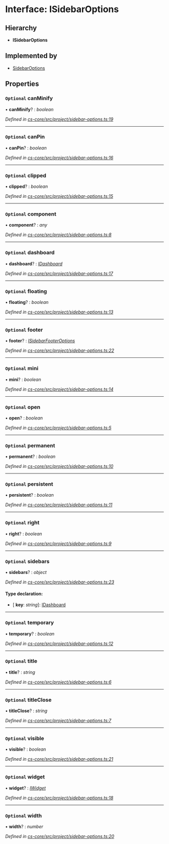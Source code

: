 # Interface: ISidebarOptions

## Hierarchy

* **ISidebarOptions**

## Implemented by

* [SidebarOptions](../classes/_cs_core_src_project_sidebar_options_.sidebaroptions.md)

## Properties

### `Optional` canMinify

• **canMinify**? : *boolean*

*Defined in [cs-core/src/project/sidebar-options.ts:19](https://github.com/TNOCS/csnext/blob/ec6e73e4/packages/cs-core/src/project/sidebar-options.ts#L19)*

___

### `Optional` canPin

• **canPin**? : *boolean*

*Defined in [cs-core/src/project/sidebar-options.ts:16](https://github.com/TNOCS/csnext/blob/ec6e73e4/packages/cs-core/src/project/sidebar-options.ts#L16)*

___

### `Optional` clipped

• **clipped**? : *boolean*

*Defined in [cs-core/src/project/sidebar-options.ts:15](https://github.com/TNOCS/csnext/blob/ec6e73e4/packages/cs-core/src/project/sidebar-options.ts#L15)*

___

### `Optional` component

• **component**? : *any*

*Defined in [cs-core/src/project/sidebar-options.ts:8](https://github.com/TNOCS/csnext/blob/ec6e73e4/packages/cs-core/src/project/sidebar-options.ts#L8)*

___

### `Optional` dashboard

• **dashboard**? : *[IDashboard](_cs_core_src_dashboard_dashboard_.idashboard.md)*

*Defined in [cs-core/src/project/sidebar-options.ts:17](https://github.com/TNOCS/csnext/blob/ec6e73e4/packages/cs-core/src/project/sidebar-options.ts#L17)*

___

### `Optional` floating

• **floating**? : *boolean*

*Defined in [cs-core/src/project/sidebar-options.ts:13](https://github.com/TNOCS/csnext/blob/ec6e73e4/packages/cs-core/src/project/sidebar-options.ts#L13)*

___

### `Optional` footer

• **footer**? : *[ISidebarFooterOptions](_cs_core_src_project_sidebar_options_.isidebarfooteroptions.md)*

*Defined in [cs-core/src/project/sidebar-options.ts:22](https://github.com/TNOCS/csnext/blob/ec6e73e4/packages/cs-core/src/project/sidebar-options.ts#L22)*

___

### `Optional` mini

• **mini**? : *boolean*

*Defined in [cs-core/src/project/sidebar-options.ts:14](https://github.com/TNOCS/csnext/blob/ec6e73e4/packages/cs-core/src/project/sidebar-options.ts#L14)*

___

### `Optional` open

• **open**? : *boolean*

*Defined in [cs-core/src/project/sidebar-options.ts:5](https://github.com/TNOCS/csnext/blob/ec6e73e4/packages/cs-core/src/project/sidebar-options.ts#L5)*

___

### `Optional` permanent

• **permanent**? : *boolean*

*Defined in [cs-core/src/project/sidebar-options.ts:10](https://github.com/TNOCS/csnext/blob/ec6e73e4/packages/cs-core/src/project/sidebar-options.ts#L10)*

___

### `Optional` persistent

• **persistent**? : *boolean*

*Defined in [cs-core/src/project/sidebar-options.ts:11](https://github.com/TNOCS/csnext/blob/ec6e73e4/packages/cs-core/src/project/sidebar-options.ts#L11)*

___

### `Optional` right

• **right**? : *boolean*

*Defined in [cs-core/src/project/sidebar-options.ts:9](https://github.com/TNOCS/csnext/blob/ec6e73e4/packages/cs-core/src/project/sidebar-options.ts#L9)*

___

### `Optional` sidebars

• **sidebars**? : *object*

*Defined in [cs-core/src/project/sidebar-options.ts:23](https://github.com/TNOCS/csnext/blob/ec6e73e4/packages/cs-core/src/project/sidebar-options.ts#L23)*

#### Type declaration:

* \[ **key**: *string*\]: [IDashboard](_cs_core_src_dashboard_dashboard_.idashboard.md)

___

### `Optional` temporary

• **temporary**? : *boolean*

*Defined in [cs-core/src/project/sidebar-options.ts:12](https://github.com/TNOCS/csnext/blob/ec6e73e4/packages/cs-core/src/project/sidebar-options.ts#L12)*

___

### `Optional` title

• **title**? : *string*

*Defined in [cs-core/src/project/sidebar-options.ts:6](https://github.com/TNOCS/csnext/blob/ec6e73e4/packages/cs-core/src/project/sidebar-options.ts#L6)*

___

### `Optional` titleClose

• **titleClose**? : *string*

*Defined in [cs-core/src/project/sidebar-options.ts:7](https://github.com/TNOCS/csnext/blob/ec6e73e4/packages/cs-core/src/project/sidebar-options.ts#L7)*

___

### `Optional` visible

• **visible**? : *boolean*

*Defined in [cs-core/src/project/sidebar-options.ts:21](https://github.com/TNOCS/csnext/blob/ec6e73e4/packages/cs-core/src/project/sidebar-options.ts#L21)*

___

### `Optional` widget

• **widget**? : *[IWidget](_cs_core_src_widget_widget_.iwidget.md)*

*Defined in [cs-core/src/project/sidebar-options.ts:18](https://github.com/TNOCS/csnext/blob/ec6e73e4/packages/cs-core/src/project/sidebar-options.ts#L18)*

___

### `Optional` width

• **width**? : *number*

*Defined in [cs-core/src/project/sidebar-options.ts:20](https://github.com/TNOCS/csnext/blob/ec6e73e4/packages/cs-core/src/project/sidebar-options.ts#L20)*
